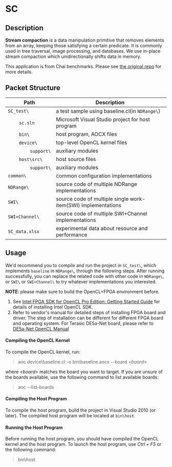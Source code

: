# SC

## Description
<b>Stream compaction</b> is a data manipulation primitive that removes elements from an array, keeping those satisfying a certain predicate. It is commonly used in tree traversal, image processing, and databases. We use in-place stream compaction which unidirectionally shifts data in memory.

This application is from Chai benchmarks. Please see [the original repo](https://github.com/chai-benchmarks/chai "Title") for more details.


## Packet Structure

Path|Description
-|-
`SC_test\` | a test sample using baseline.cl(in  `NDRange\`)
&nbsp;&nbsp;&nbsp;&nbsp;&nbsp;&nbsp;&nbsp;&nbsp;`sc.sln` | Microsoft Visual Studio project for host program
&nbsp;&nbsp;&nbsp;&nbsp;&nbsp;&nbsp;&nbsp;&nbsp;`bin\` | host program, AOCX files
&nbsp;&nbsp;&nbsp;&nbsp;&nbsp;&nbsp;&nbsp;&nbsp;`device\` | top-level OpenCL kernel files
&nbsp;&nbsp;&nbsp;&nbsp;&nbsp;&nbsp;&nbsp;&nbsp;&nbsp;&nbsp;&nbsp;&nbsp;&nbsp;&nbsp;&nbsp;&nbsp;`support\` | auxiliary modules
&nbsp;&nbsp;&nbsp;&nbsp;&nbsp;&nbsp;&nbsp;&nbsp;`host\src\` | host source files
&nbsp;&nbsp;&nbsp;&nbsp;&nbsp;&nbsp;&nbsp;&nbsp;&nbsp;&nbsp;&nbsp;&nbsp;&nbsp;&nbsp;&nbsp;&nbsp;`support\` | auxiliary modules
`common\` | common configuration implementations
`NDRange\` | source code of multiple NDRange implementations
`SWI\` | source code of multiple single work-item(SWI) implementations
`SWI+Channel\` | source code of multiple SWI+Channel implementations
`SC_data.xlsx` | experimental data about resource and performance

## Usage
We'd recommend you to compile and run the project in `SC_test\`, which implements `baseline` in `NDRange\`, through the following steps. After running successfully, you can replace the related code with other code in `NDRange\`, or `SWI\` or `SWI+Channel\` to try whatever implementations you interested.

**NOTE**: please make sure to build the OpenCL+FPGA environment before.
1. See [Intel FPGA SDK for OpenCL Pro Edition: Getting Started Guide](https://www.intel.com/content/www/us/en/programmable/documentation/mwh1391807309901.html#mwh1391807297091 "Title") for details of installing Intel OpenCL SDK. 
2. Refer to vendor's manual for detailed steps of installing FPGA board and driver. The step of installation can be different for different FPGA board and operating system. For Terasic DE5a-Net board, please refer to [DE5a-Net OpenCL Manual](http://download.terasic.com/downloads/cd-rom/de5a-net/linux_BSP/I2/DE5ANET_I2_OpenCL_16.1.pdf "Title")


#### Compiling the OpenCL Kernel
To compile the OpenCL kernel, run:
> aoc device\baseline.cl -o bin\baseline.aocx --board <i>\<board></i>

where <i>\<board></i> matches the board you want to target. If you are unsure of the boards available, use the following command to list available boards:
> aoc --list-boards

#### Compiling the Host Program
To compile the host program, build the project in Visual Studio 2010 (or later). The compiled host program will be located at `bin\host`.

#### Running the Host Program
Before running the host program, you should have compiled the OpenCL kernel and the host program. To launch the host program, use <i>Ctrl + F5</i> or the following command:
> bin\host

